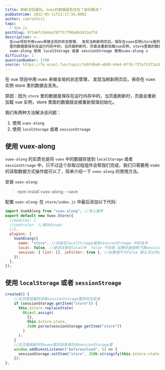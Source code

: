 ```yaml
---
title: 刷新浏览器后，Vuex的数据是否存在？如何解决？
pubDatetime: 2022-05-11T22:17:56.000Z
author: caorushizi
tags:
  - Vue.js
postSlug: 9f3a6fc5d4aaf6f757f90a062433affd
description: >-
  在vue项目中用vuex来做全局的状态管理， 发现当刷新网页后，保存在vuex实例store里的数据会丢失。 原因：因为 store
  里的数据是保存在运行内存中的，当页面刷新时，页面会重新加载vue实例，store里面的数据就会被重新赋值初始化。 我们有两种方法解决该问题： 使用
  vuex-along 使用 localStorage 或者 sessionStroage 使用vuex-along v
difficulty: 2
questionNumber: 1798
source: https://fe.ecool.fun/topic/7e9fd9a8-e8d8-44e6-8ffd-73faf1372a1b
---
```


在 vue 项目中用 vuex 来做全局的状态管理， 发现当刷新网页后，保存在 vuex 实例 store 里的数据会丢失。

原因：因为 `store` 里的数据是保存在运行内存中的，当页面刷新时，页面会重新加载 vue 实例，store 里面的数据就会被重新赋值初始化。

我们有两种方法解决该问题：

1. 使用 `vuex-along`
2. 使用 `localStorage` 或者 `sessionStroage`

## 使用 vuex-along

`vuex-along` 的实质也是将 `vuex` 中的数据存放到 `localStorage` 或者 `sessionStroage` 中，只不过这个存取过程组件会帮我们完成，我们只需要用 vuex 的读取数据方式操作就可以了，简单介绍一下 `vuex-along` 的使用方法。

安装 `vuex-along`:

> npm install vuex-along --save

配置 `vuex-along`: 在 `store/index.js` 中最后添加以下代码:

```js
import VueXAlong from "vuex-along"; //导入插件
export default new Vuex.Store({
  //modules: {
  //controler  //模块化vuex
  //},
  plugins: [
    VueXAlong({
      name: "store", //存放在localStroage或者sessionStroage 中的名字
      local: false, //是否存放在local中  false 不存放 如果存放按照下面session的配置
      session: { list: [], isFilter: true }, //如果值不为false 那么可以传递对象 其中 当isFilter设置为true时， list 数组中的值就会被过滤调,这些值不会存放在seesion或者local中
    }),
  ],
});
```

## 使用 `localStorage` 或者 `sessionStroage`

```js
created() {
    //在页面加载时读取sessionStorage里的状态信息
    if (sessionStorage.getItem("store")) {
      this.$store.replaceState(
        Object.assign(
          {},
          this.$store.state,
          JSON.parse(sessionStorage.getItem("store"))
        )
      );
    }
    //在页面刷新时将vuex里的信息保存到sessionStorage里
    window.addEventListener("beforeunload", () => {
      sessionStorage.setItem("store", JSON.stringify(this.$store.state));
    });
},
```
